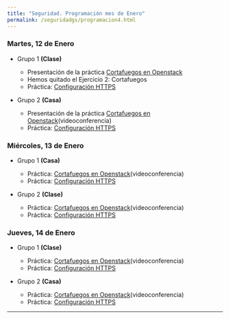 ```yaml
---
title: "Seguridad. Programación mes de Enero"
permalink: /seguridadgs/programacion4.html
---
```


### Martes, 12 de Enero

* Grupo 1 **(Clase)**

    * Presentación de la práctica [Cortafuegos en Openstack](https://dit.gonzalonazareno.org/redmine/projects/asir2/wiki/Cortafuegos)
    * Hemos quitado el Ejercicio 2: Cortafuegos
    * Práctica: [Configuración HTTPS](https://dit.gonzalonazareno.org/redmine/projects/asir2/wiki/Configuraci%C3%B3n_HTTPS) 

* Grupo 2 **(Casa)**

    * Presentación de la práctica [Cortafuegos en Openstack](https://dit.gonzalonazareno.org/redmine/projects/asir2/wiki/Cortafuegos)(videoconferencia)
    * Práctica: [Configuración HTTPS](https://dit.gonzalonazareno.org/redmine/projects/asir2/wiki/Configuraci%C3%B3n_HTTPS) 
    

### Miércoles, 13 de Enero

* Grupo 1 **(Casa)**

    * Práctica: [Cortafuegos en Openstack](https://dit.gonzalonazareno.org/redmine/projects/asir2/wiki/Cortafuegos)(videoconferencia)
    * Práctica: [Configuración HTTPS](https://dit.gonzalonazareno.org/redmine/projects/asir2/wiki/Configuraci%C3%B3n_HTTPS) 

* Grupo 2 **(Clase)**

    * Práctica: [Cortafuegos en Openstack](https://dit.gonzalonazareno.org/redmine/projects/asir2/wiki/Cortafuegos)(videoconferencia)
    * Práctica: [Configuración HTTPS](https://dit.gonzalonazareno.org/redmine/projects/asir2/wiki/Configuraci%C3%B3n_HTTPS) 

### Jueves, 14 de Enero

* Grupo 1 **(Clase)**

    * Práctica: [Cortafuegos en Openstack](https://dit.gonzalonazareno.org/redmine/projects/asir2/wiki/Cortafuegos)(videoconferencia)
    * Práctica: [Configuración HTTPS](https://dit.gonzalonazareno.org/redmine/projects/asir2/wiki/Configuraci%C3%B3n_HTTPS) 

* Grupo 2 **(Casa)**

    * Práctica: [Cortafuegos en Openstack](https://dit.gonzalonazareno.org/redmine/projects/asir2/wiki/Cortafuegos)(videoconferencia)
    * Práctica: [Configuración HTTPS](https://dit.gonzalonazareno.org/redmine/projects/asir2/wiki/Configuraci%C3%B3n_HTTPS) 

- - -